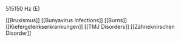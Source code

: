 515150 Hz (E)

[[Bruxismus]]
[[Bunyavirus Infections]]
[[Burns]]
[[Kiefergelenkserkrankungen]]
[[TMJ Disorders]]
[[Zähneknirschen Disorder]]